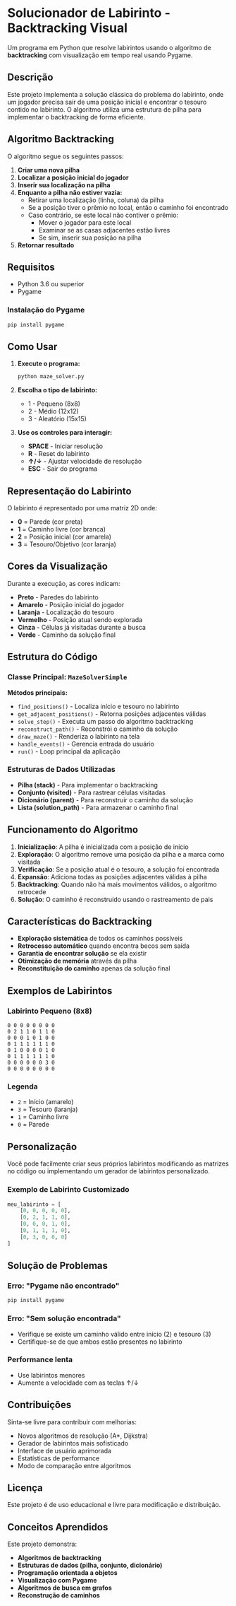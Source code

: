 # Solucionador de Labirinto - Backtracking Visual

Um programa em Python que resolve labirintos usando o algoritmo de **backtracking** com visualização em tempo real usando Pygame.

## Descrição

Este projeto implementa a solução clássica do problema do labirinto, onde um jogador precisa sair de uma posição inicial e encontrar o tesouro contido no labirinto. O algoritmo utiliza uma estrutura de pilha para implementar o backtracking de forma eficiente.

## Algoritmo Backtracking

O algoritmo segue os seguintes passos:

1. **Criar uma nova pilha**
2. **Localizar a posição inicial do jogador**
3. **Inserir sua localização na pilha**
4. **Enquanto a pilha não estiver vazia:**
   - Retirar uma localização (linha, coluna) da pilha
   - Se a posição tiver o prêmio no local, então o caminho foi encontrado
   - Caso contrário, se este local não contiver o prêmio:
     - Mover o jogador para este local
     - Examinar se as casas adjacentes estão livres
     - Se sim, inserir sua posição na pilha
5. **Retornar resultado**

## Requisitos

- Python 3.6 ou superior
- Pygame

### Instalação do Pygame

```bash
pip install pygame
```

## Como Usar

1. **Execute o programa:**
   ```bash
   python maze_solver.py
   ```

2. **Escolha o tipo de labirinto:**
   - 1 - Pequeno (8x8)
   - 2 - Médio (12x12)
   - 3 - Aleatório (15x15)

3. **Use os controles para interagir:**
   - **SPACE** - Iniciar resolução
   - **R** - Reset do labirinto
   - **↑/↓** - Ajustar velocidade de resolução
   - **ESC** - Sair do programa

## Representação do Labirinto

O labirinto é representado por uma matriz 2D onde:

- **0** = Parede (cor preta)
- **1** = Caminho livre (cor branca)
- **2** = Posição inicial (cor amarela)
- **3** = Tesouro/Objetivo (cor laranja)

## Cores da Visualização

Durante a execução, as cores indicam:

- **Preto** - Paredes do labirinto
- **Amarelo** - Posição inicial do jogador
- **Laranja** - Localização do tesouro
- **Vermelho** - Posição atual sendo explorada
- **Cinza** - Células já visitadas durante a busca
- **Verde** - Caminho da solução final

## Estrutura do Código

### Classe Principal: `MazeSolverSimple`

**Métodos principais:**

- `find_positions()` - Localiza início e tesouro no labirinto
- `get_adjacent_positions()` - Retorna posições adjacentes válidas
- `solve_step()` - Executa um passo do algoritmo backtracking
- `reconstruct_path()` - Reconstrói o caminho da solução
- `draw_maze()` - Renderiza o labirinto na tela
- `handle_events()` - Gerencia entrada do usuário
- `run()` - Loop principal da aplicação

### Estruturas de Dados Utilizadas

- **Pilha (stack)** - Para implementar o backtracking
- **Conjunto (visited)** - Para rastrear células visitadas
- **Dicionário (parent)** - Para reconstruir o caminho da solução
- **Lista (solution_path)** - Para armazenar o caminho final

## Funcionamento do Algoritmo

1. **Inicialização**: A pilha é inicializada com a posição de início
2. **Exploração**: O algoritmo remove uma posição da pilha e a marca como visitada
3. **Verificação**: Se a posição atual é o tesouro, a solução foi encontrada
4. **Expansão**: Adiciona todas as posições adjacentes válidas à pilha
5. **Backtracking**: Quando não há mais movimentos válidos, o algoritmo retrocede
6. **Solução**: O caminho é reconstruído usando o rastreamento de pais

## Características do Backtracking

- **Exploração sistemática** de todos os caminhos possíveis
- **Retrocesso automático** quando encontra becos sem saída
- **Garantia de encontrar solução** se ela existir
- **Otimização de memória** através da pilha
- **Reconstituição do caminho** apenas da solução final

## Exemplos de Labirintos

### Labirinto Pequeno (8x8)
```
0 0 0 0 0 0 0 0
0 2 1 1 0 1 1 0
0 0 0 1 0 1 0 0
0 1 1 1 1 1 1 0
0 1 0 0 0 0 1 0
0 1 1 1 1 1 1 0
0 0 0 0 0 0 3 0
0 0 0 0 0 0 0 0
```

### Legenda
- `2` = Início (amarelo)
- `3` = Tesouro (laranja)
- `1` = Caminho livre
- `0` = Parede

## Personalização

Você pode facilmente criar seus próprios labirintos modificando as matrizes no código ou implementando um gerador de labirintos personalizado.

### Exemplo de Labirinto Customizado

```python
meu_labirinto = [
    [0, 0, 0, 0, 0],
    [0, 2, 1, 1, 0],
    [0, 0, 0, 1, 0],
    [0, 1, 1, 1, 0],
    [0, 3, 0, 0, 0]
]
```

## Solução de Problemas

### Erro: "Pygame não encontrado"
```bash
pip install pygame
```

### Erro: "Sem solução encontrada"
- Verifique se existe um caminho válido entre início (2) e tesouro (3)
- Certifique-se de que ambos estão presentes no labirinto

### Performance lenta
- Use labirintos menores
- Aumente a velocidade com as teclas ↑/↓

## Contribuições

Sinta-se livre para contribuir com melhorias:

- Novos algoritmos de resolução (A*, Dijkstra)
- Gerador de labirintos mais sofisticado
- Interface de usuário aprimorada
- Estatísticas de performance
- Modo de comparação entre algoritmos

## Licença

Este projeto é de uso educacional e livre para modificação e distribuição.

## Conceitos Aprendidos

Este projeto demonstra:

- **Algoritmos de backtracking**
- **Estruturas de dados (pilha, conjunto, dicionário)**
- **Programação orientada a objetos**
- **Visualização com Pygame**
- **Algoritmos de busca em grafos**
- **Reconstrução de caminhos**
